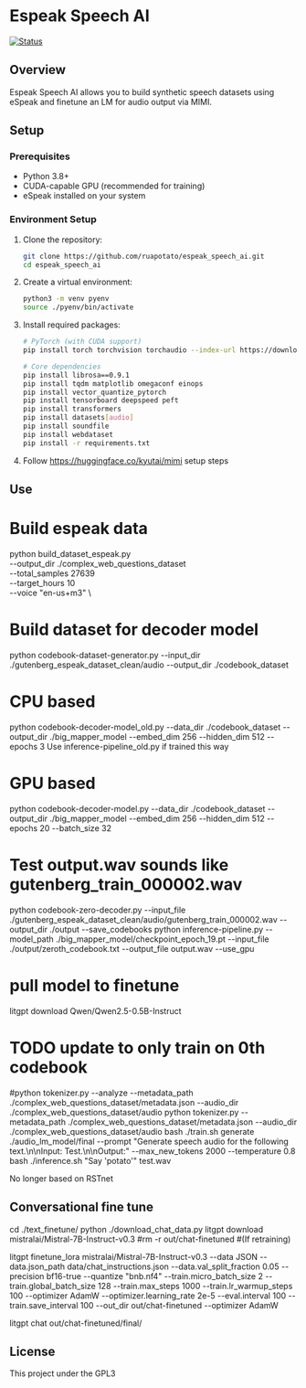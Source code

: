 # Espeak Speech AI

[![Status](https://img.shields.io/badge/Status-Experimental-yellow.svg)](https://github.com/yourusername/espeak_speech_ai)
## Overview

Espeak Speech AI allows you to build synthetic speech datasets using eSpeak and finetune an LM for audio output via MIMI. 

## Setup

### Prerequisites

- Python 3.8+
- CUDA-capable GPU (recommended for training)
- eSpeak installed on your system

### Environment Setup

1. Clone the repository:
   ```bash
   git clone https://github.com/ruapotato/espeak_speech_ai.git
   cd espeak_speech_ai
   ```

2. Create a virtual environment:
   ```bash
   python3 -m venv pyenv
   source ./pyenv/bin/activate
   ```

3. Install required packages:
   ```bash
   # PyTorch (with CUDA support)
   pip install torch torchvision torchaudio --index-url https://download.pytorch.org/whl/cu121
   
   # Core dependencies
   pip install librosa==0.9.1
   pip install tqdm matplotlib omegaconf einops
   pip install vector_quantize_pytorch
   pip install tensorboard deepspeed peft
   pip install transformers
   pip install datasets[audio]
   pip install soundfile
   pip install webdataset
   pip install -r requirements.txt
   ```

4. Follow https://huggingface.co/kyutai/mimi setup steps


Use
---

# Build espeak data
python build_dataset_espeak.py \
  --output_dir ./complex_web_questions_dataset \
  --total_samples 27639 \
  --target_hours 10 \
  --voice "en-us+m3" \

# Build dataset for decoder model
python codebook-dataset-generator.py --input_dir ./gutenberg_espeak_dataset_clean/audio --output_dir ./codebook_dataset

# CPU based
python codebook-decoder-model_old.py --data_dir ./codebook_dataset --output_dir ./big_mapper_model --embed_dim 256 --hidden_dim 512 --epochs 3
Use inference-pipeline_old.py if trained this way

# GPU based
python codebook-decoder-model.py --data_dir ./codebook_dataset --output_dir ./big_mapper_model --embed_dim 256 --hidden_dim 512 --epochs 20 --batch_size 32

# Test output.wav sounds like gutenberg_train_000002.wav
python codebook-zero-decoder.py --input_file ./gutenberg_espeak_dataset_clean/audio/gutenberg_train_000002.wav --output_dir ./output --save_codebooks
python inference-pipeline.py --model_path ./big_mapper_model/checkpoint_epoch_19.pt --input_file ./output/zeroth_codebook.txt --output_file output.wav --use_gpu


# pull model to finetune
litgpt download Qwen/Qwen2.5-0.5B-Instruct


# TODO update to only train on 0th codebook
#python tokenizer.py --analyze --metadata_path ./complex_web_questions_dataset/metadata.json --audio_dir ./complex_web_questions_dataset/audio
python tokenizer.py --metadata_path ./complex_web_questions_dataset/metadata.json --audio_dir ./complex_web_questions_dataset/audio
bash ./train.sh
generate ./audio_lm_model/final --prompt "Generate speech audio for the following text.\n\nInput: Test.\n\nOutput:" --max_new_tokens 2000 --temperature 0.8
bash ./inference.sh "Say 'potato'" test.wav


No longer based on RSTnet


Conversational fine tune
------------------------

cd ./text_finetune/
python ./download_chat_data.py 
litgpt download  mistralai/Mistral-7B-Instruct-v0.3
#rm -r out/chat-finetuned #(If retraining)

litgpt finetune_lora mistralai/Mistral-7B-Instruct-v0.3 --data JSON --data.json_path data/chat_instructions.json --data.val_split_fraction 0.05 --precision bf16-true --quantize "bnb.nf4" --train.micro_batch_size 2 --train.global_batch_size 128 --train.max_steps 1000 --train.lr_warmup_steps 100 --optimizer AdamW --optimizer.learning_rate 2e-5 --eval.interval 100 --train.save_interval 100 --out_dir out/chat-finetuned --optimizer AdamW

litgpt chat out/chat-finetuned/final/

## License

This project under the GPL3
